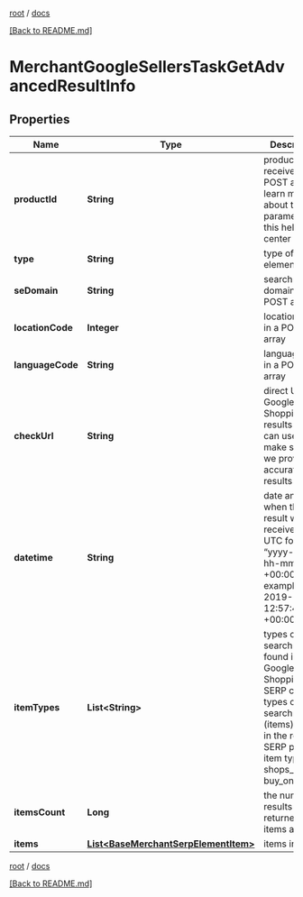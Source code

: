 [root](./../ "root") / [docs](./ "docs")

[[Back to README.md]](./../README.md "[Back to README.md]")

# MerchantGoogleSellersTaskGetAdvancedResultInfo

## Properties

| Name | Type | Description | Notes |
|------------ | ------------- | ------------- | -------------|
|**productId** | **String** | product_id received in a POST array learn more about the parameter in this help center guide |  [optional] |
|**type** | **String** | type of element |  [optional] |
|**seDomain** | **String** | search engine domain in a POST array |  [optional] |
|**locationCode** | **Integer** | location code in a POST array |  [optional] |
|**languageCode** | **String** | language code in a POST array |  [optional] |
|**checkUrl** | **String** | direct URL to Google Shopping results you can use it to make sure that we provided accurate results |  [optional] |
|**datetime** | **String** | date and time when the result was received in the UTC format: “yyyy-mm-dd hh-mm-ss +00:00” example: 2019-11-15 12:57:46 +00:00 |  [optional] |
|**itemTypes** | **List&lt;String&gt;** | types of search results found in Google Shopping SERP contains types of all search results (items) found in the returned SERP possible item types: shops_list, buy_on_google |  [optional] |
|**itemsCount** | **Long** | the number of results returned in the items array |  [optional] |
|**items** | [**List&lt;BaseMerchantSerpElementItem&gt;**](BaseMerchantSerpElementItem.md) | items in SERP |  [optional] |

[root](./../ "root") / [docs](./ "docs")

[[Back to README.md]](./../README.md "[Back to README.md]")